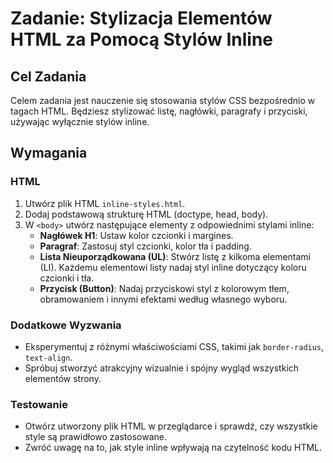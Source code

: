 # Zadanie: Stylizacja Elementów HTML za Pomocą Stylów Inline

## Cel Zadania
Celem zadania jest nauczenie się stosowania stylów CSS bezpośrednio w tagach HTML. Będziesz stylizować listę, nagłówki, paragrafy i przyciski, używając wyłącznie stylów inline.

## Wymagania

### HTML
1. Utwórz plik HTML `inline-styles.html`.
2. Dodaj podstawową strukturę HTML (doctype, head, body).
3. W `<body>` utwórz następujące elementy z odpowiednimi stylami inline:
   - **Nagłówek H1**: Ustaw kolor czcionki i margines.
   - **Paragraf**: Zastosuj styl czcionki, kolor tła i padding.
   - **Lista Nieuporządkowana (UL)**: Stwórz listę z kilkoma elementami (LI). Każdemu elementowi listy nadaj styl inline dotyczący koloru czcionki i tła.
   - **Przycisk (Button)**: Nadaj przyciskowi styl z kolorowym tłem, obramowaniem i innymi efektami według własnego wyboru.

### Dodatkowe Wyzwania
- Eksperymentuj z różnymi właściwościami CSS, takimi jak `border-radius`,  `text-align`.
- Spróbuj stworzyć atrakcyjny wizualnie i spójny wygląd wszystkich elementów strony.

### Testowanie
- Otwórz utworzony plik HTML w przeglądarce i sprawdź, czy wszystkie style są prawidłowo zastosowane.
- Zwróć uwagę na to, jak style inline wpływają na czytelność kodu HTML.
